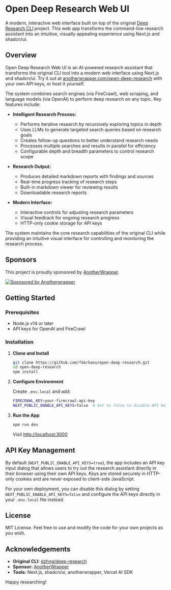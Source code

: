# Open Deep Research Web UI

A modern, interactive web interface built on top of the original [Deep Research CLI](https://github.com/dzhng/deep-research) project. This web app transforms the command-line research assistant into an intuitive, visually appealing experience using Next.js and shadcn/ui.

## Overview

Open Deep Research Web UI is an AI-powered research assistant that transforms the original CLI tool into a modern web interface using Next.js and shadcn/ui. Try it out at [anotherwrapper.com/open-deep-research](https://anotherwrapper.com/open-deep-research) with your own API keys, or host it yourself.

The system combines search engines (via FireCrawl), web scraping, and language models (via OpenAI) to perform deep research on any topic. Key features include:

- **Intelligent Research Process:**

  - Performs iterative research by recursively exploring topics in depth
  - Uses LLMs to generate targeted search queries based on research goals
  - Creates follow-up questions to better understand research needs
  - Processes multiple searches and results in parallel for efficiency
  - Configurable depth and breadth parameters to control research scope

- **Research Output:**

  - Produces detailed markdown reports with findings and sources
  - Real-time progress tracking of research steps
  - Built-in markdown viewer for reviewing results
  - Downloadable research reports

- **Modern Interface:**
  - Interactive controls for adjusting research parameters
  - Visual feedback for ongoing research progress
  - HTTP-only cookie storage for API keys

The system maintains the core research capabilities of the original CLI while providing an intuitive visual interface for controlling and monitoring the research process.

## Sponsors

This project is proudly sponsored by [AnotherWrapper](https://anotherwrapper.com).

[![Sponsored by Anotherwrapper](https://anotherwrapper.com/og.png)](https://anotherwrapper.com)

## Getting Started

### Prerequisites

- Node.js v14 or later
- API keys for OpenAI and FireCrawl

### Installation

1. **Clone and Install**

   ```bash
   git clone https://github.com/fdarkaou/open-deep-research.git
   cd open-deep-research
   npm install
   ```

2. **Configure Environment**

   Create `.env.local` and add:

   ```bash
   FIRECRAWL_KEY=your-firecrawl-api-key
   NEXT_PUBLIC_ENABLE_API_KEYS=false  # Set to false to disable API key dialog
   ```

3. **Run the App**
   ```bash
   npm run dev
   ```
   Visit [http://localhost:3000](http://localhost:3000)

## API Key Management

By default (`NEXT_PUBLIC_ENABLE_API_KEYS=true`), the app includes an API key input dialog that allows users to try out the research assistant directly in their browser using their own API keys. Keys are stored securely in HTTP-only cookies and are never exposed to client-side JavaScript.

For your own deployment, you can disable this dialog by setting `NEXT_PUBLIC_ENABLE_API_KEYS=false` and configure the API keys directly in your `.env.local` file instead.

## License

MIT License. Feel free to use and modify the code for your own projects as you wish.

## Acknowledgements

- **Original CLI:** [dzhng/deep-research](https://github.com/dzhng/deep-research)
- **Sponsor:** [AnotherWrapper](https://anotherwrapper.com)
- **Tools:** Next.js, shadcn/ui, anotherwrapper, Vercel AI SDK

Happy researching!

